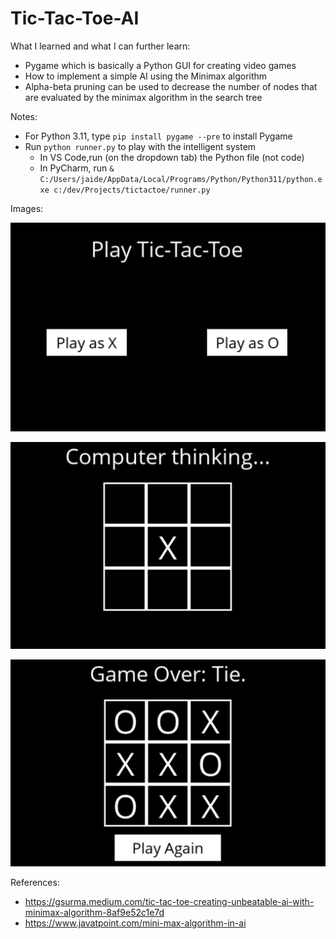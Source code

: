 # Tic-Tac-Toe-AI

What I learned and what I can further learn:
- Pygame which is basically a Python GUI for creating video games
- How to implement a simple AI using the Minimax algorithm
- Alpha-beta pruning can be used to decrease the number of nodes that are evaluated by the minimax algorithm in the search tree

Notes:
- For Python 3.11, type ```pip install pygame --pre``` to install Pygame
- Run ```python runner.py``` to play with the intelligent system
    - In VS Code,run (on the dropdown tab) the Python file (not code)
    - In PyCharm, run ```& C:/Users/jaide/AppData/Local/Programs/Python/Python311/python.exe c:/dev/Projects/tictactoe/runner.py```

Images:

![Start](Images/tttStart.png)

![AI](Images/tttAI.png)

![End](Images/tttEnd.png)

References:
- https://gsurma.medium.com/tic-tac-toe-creating-unbeatable-ai-with-minimax-algorithm-8af9e52c1e7d
- https://www.javatpoint.com/mini-max-algorithm-in-ai
